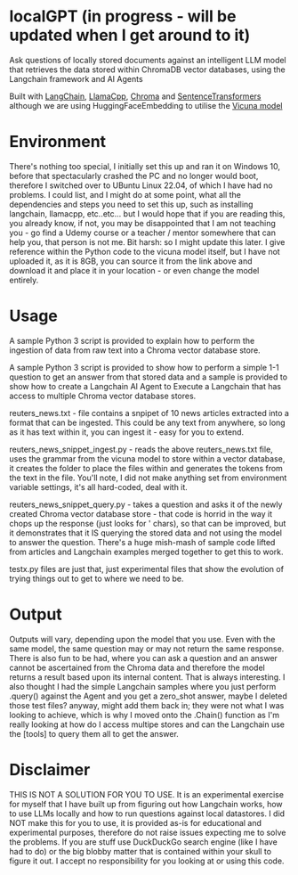 # localGPT  (in progress - will be updated when I get around to it)
Ask questions of locally stored documents against an intelligent LLM model that retrieves the data stored within ChromaDB vector databases, using the Langchain framework and AI Agents

Built with [LangChain](https://python.langchain.com/en/latest/), [LlamaCpp](https://github.com/ggerganov/llama.cpp), [Chroma](https://www.trychroma.com/) and [SentenceTransformers](https://www.sbert.net/) although we are using HuggingFaceEmbedding to utilise the [Vicuna model](https://huggingface.co/vicuna/ggml-vicuna-13b-1.1)

# Environment
There's nothing too special, I initially set this up and ran it on Windows 10, before that spectacularly crashed the PC and no longer would boot, therefore I switched over to UBuntu Linux 22.04, of which I have had no problems.  I could list, and I might do at some point, what all the dependencies and steps you need to set this up, such as installing langchain, llamacpp, etc..etc... but I would hope that if you are reading this, you already know, if not, you may be disappointed that I am not teaching you - go find a Udemy course or a teacher / mentor somewhere that can help you, that person is not me.  Bit harsh: so I might update this later.
I give reference within the Python code to the vicuna model itself, but I have not uploaded it, as it is 8GB, you can source it from the link above and download it and place it in your location - or even change the model entirely.

# Usage
A sample Python 3 script is provided to explain how to perform the ingestion of data from raw text into a Chroma vector database store.

A sample Python 3 script is provided to show how to perform a simple 1-1 question to get an answer from that stored data and a sample is provided to show how to create a Langchain AI Agent to Execute a Langchain that has access to multiple Chroma vector database stores.

reuters_news.txt - file contains a snpipet of 10 news articles extracted into a format that can be ingested.  This could be any text from anywhere, so long as it has text within it, you can ingest it - easy for you to extend.

reuters_news_snippet_ingest.py - reads the above reuters_news.txt file, uses the grammar from the vicuna model to store within a vector database, it creates the folder to place the files within and generates the tokens from the text in the file.  You'll note, I did not make anything set from environment variable settings, it's all hard-coded, deal with it.

reuters_news_snippet_query.py - takes a question and asks it of the newly created Chroma vector database store - that code is horrid in the way it chops up the response (just looks for ' chars), so that can be improved, but it demonstrates that it IS querying the stored data and not using the model to answer the question.  There's a huge mish-mash of sample code lifted from articles and Langchain examples merged together to get this to work.

testx.py files are just that, just experimental files that show the evolution of trying things out to get to where we need to be.


# Output
Outputs will vary, depending upon the model that you use.  Even with the same model, the same question may or may not return the same response.  There is also fun to be had, where you can ask a question and an answer cannot be ascertained from the Chroma data and therefore the model returns a result based upon its internal content.  That is always interesting.  I also thought I had the simple Langchain samples where you just perform .query() against the Agent and you get a zero_shot answer, maybe I deleted those test files? anyway, might add them back in; they were not what I was looking to achieve, which is why I moved onto the .Chain() function as I'm really looking at how do I access multipe stores and can the Langchain use the [tools] to query them all to get the answer.


# Disclaimer
THIS IS NOT A SOLUTION FOR YOU TO USE.  It is an experimental exercise for myself that I have built up from figuring out how Langchain works, how to use LLMs locally and how to run questions against local datastores.  I did NOT make this for you to use, it is provided as-is for educational and experimental purposes, therefore do not raise issues expecting me to solve the problems.  If you are stuff use DuckDuckGo search engine (like I have had to do) or the big blobby matter that is contained within your skull to figure it out.  I accept no responsibility for you looking at or using this code.
